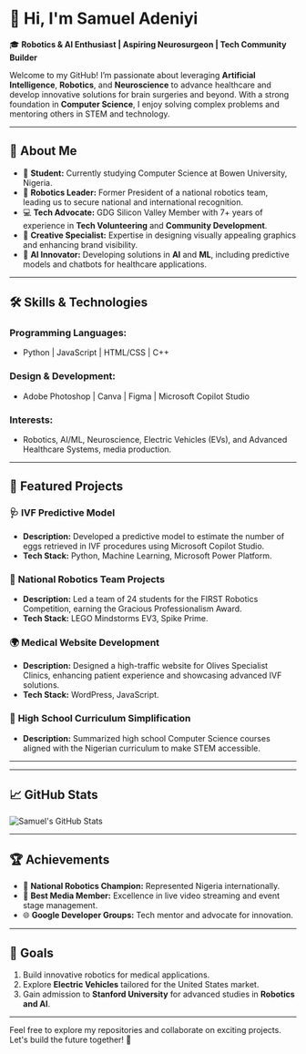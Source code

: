 # 👋 Hi, I'm Samuel Adeniyi

🎓 **Robotics & AI Enthusiast | Aspiring Neurosurgeon | Tech Community Builder**

Welcome to my GitHub! I’m passionate about leveraging **Artificial Intelligence**, **Robotics**, and **Neuroscience** to advance healthcare and develop innovative solutions for brain surgeries and beyond. With a strong foundation in **Computer Science**, I enjoy solving complex problems and mentoring others in STEM and technology.

---

## 🌟 About Me

- 🏫 **Student:** Currently studying Computer Science at Bowen University, Nigeria.
- 🤖 **Robotics Leader:** Former President of a national robotics team, leading us to secure national and international recognition.
- 💻 **Tech Advocate:** GDG Silicon Valley Member with 7+ years of experience in **Tech Volunteering** and **Community Development**.
- 🎨 **Creative Specialist:** Expertise in designing visually appealing graphics and enhancing brand visibility.
- 🧠 **AI Innovator:** Developing solutions in **AI** and **ML**, including predictive models and chatbots for healthcare applications.

---

## 🛠️ Skills & Technologies

### Programming Languages:
- Python | JavaScript | HTML/CSS | C++ 

### Design & Development:
- Adobe Photoshop | Canva | Figma | Microsoft Copilot Studio

### Interests:
- Robotics, AI/ML, Neuroscience, Electric Vehicles (EVs), and Advanced Healthcare Systems, media production.

---

## 🚀 Featured Projects

### 🩺 **IVF Predictive Model**
- **Description:** Developed a predictive model to estimate the number of eggs retrieved in IVF procedures using Microsoft Copilot Studio.
- **Tech Stack:** Python, Machine Learning, Microsoft Power Platform.

### 🤖 **National Robotics Team Projects**
- **Description:** Led a team of 24 students for the FIRST Robotics Competition, earning the Gracious Professionalism Award.
- **Tech Stack:** LEGO Mindstorms EV3, Spike Prime.

### 🌍 **Medical Website Development**
- **Description:** Designed a high-traffic website for Olives Specialist Clinics, enhancing patient experience and showcasing advanced IVF solutions.
- **Tech Stack:** WordPress, JavaScript.

### 🌱 **High School Curriculum Simplification**
- **Description:** Summarized high school Computer Science courses aligned with the Nigerian curriculum to make STEM accessible.

---


---

## 📈 GitHub Stats

![Samuel's GitHub Stats](https://github-readme-stats.vercel.app/api?username=SamuelAdeniyi&show_icons=true&theme=radical)

---

## 🏆 Achievements

- 🌟 **National Robotics Champion:** Represented Nigeria internationally.
- 🥇 **Best Media Member:** Excellence in live video streaming and event stage management.
- 🌐 **Google Developer Groups:** Tech mentor and advocate for innovation.

---

## 🎯 Goals

1. Build innovative robotics for medical applications.
2. Explore **Electric Vehicles** tailored for the United States market.
4. Gain admission to **Stanford University** for advanced studies in **Robotics and AI**.

---

Feel free to explore my repositories and collaborate on exciting projects. Let's build the future together! 🚀
